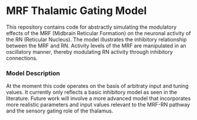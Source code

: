# MRF Thalamic Gating Model

This repository contains code for abstractly simulating the modulatory effects of the MRF (Midbrain Reticular Formation) on the neuronal activity of the RN (Reticular Nucleus). The model illustrates the inhibitory relationship between the MRF and RN. Activity levels of the MRF are manipulated in an oscillatory manner, thereby modulating RN activity through inhibitory connections.


### Model Description
At the moment this code operates on the basis of arbitraty input and tuning values. It currently only reflects a basic inhibitory model as seen in the literature. Future work will involve a more advanced model that incorporates more realistic parameters and input values relevant to the MRF-RN pathway and the sensory gating role of the thalamus.
